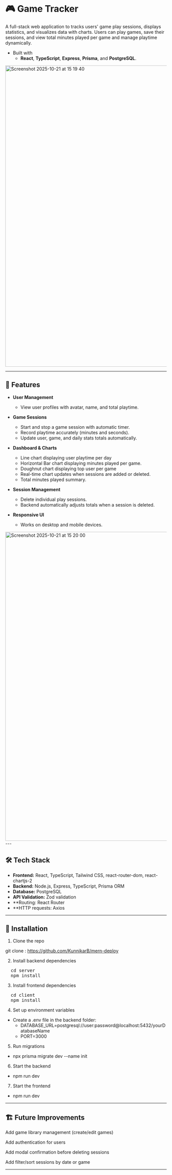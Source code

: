 # 🎮 Game Tracker

A full-stack web application to tracks users' game play sessions, displays statistics, and visualizes data with charts. Users can play games, save their sessions, and view total minutes played per game and manage playtime dynamically. 
- Built with
  - **React**, **TypeScript**, **Express**, **Prisma**, and **PostgreSQL**.  

<img width="1610" height="941" alt="Screenshot 2025-10-21 at 15 19 40" src="https://github.com/user-attachments/assets/eaaafc85-64ee-4a8e-9ff8-2045f2ab566f" />

---

## 🧩 Features

- **User Management**
  - View user profiles with avatar, name, and total playtime.
  
- **Game Sessions**
  - Start and stop a game session with automatic timer.
  - Record playtime accurately (minutes and seconds).
  - Update user, game, and daily stats totals automatically.
  
- **Dashboard & Charts**
  - Line chart displaying user playtime per day
  - Horizontal Bar chart displaying minutes played per game.
  - Doughnut chart displaying top user per game
  - Real-time chart updates when sessions are added or deleted.
  - Total minutes played summary.

- **Session Management**
  - Delete individual play sessions.
  - Backend automatically adjusts totals when a session is deleted.

- **Responsive UI**
  - Works on desktop and mobile devices.

<img width="1611" height="965" alt="Screenshot 2025-10-21 at 15 20 00" src="https://github.com/user-attachments/assets/6bd889e5-4f21-495a-9eac-61507d0d7aae" />
---

## 🛠 Tech Stack

- **Frontend:** React, TypeScript, Tailwind CSS, react-router-dom, react-chartjs-2 
- **Backend:** Node.js, Express, TypeScript, Prisma ORM  
- **Database:** PostgreSQL  
- **API Validation:** Zod validation
- **Routing: React Router
- **HTTP requests: Axios

---

## 🚀 Installation

1. Clone the repo

  git clone : https://github.com/KunnikarB/mern-deploy

2. Install backend dependencies
<pre>
  cd server
  npm install
</pre>

3. Install frontend dependencies
 <pre>
  cd client
  npm install
</pre> 
4. Set up environment variables
  - Create a .env file in the backend folder:
    - DATABASE_URL=postgresql://user:password@localhost:5432/yourDatabaseName
    - PORT=3000
5. Run migrations
  - npx prisma migrate dev --name init
6. Start the backend
  - npm run dev
7. Start the frontend
  - npm run dev

---  

## 🏗 Future Improvements

Add game library management (create/edit games)

Add authentication for users

Add modal confirmation before deleting sessions

Add filter/sort sessions by date or game


--- 


